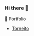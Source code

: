 ### Hi there 👋

<!--
**romeroresek/romeroresek** is my ✨ _special_ ✨ repository

- 🔭 I’m currently working on web development
- 🌱 I’m currently learning React JS, Javascript, Typescript, MySQL, HTML, CSS, Bootstrap
- 👯 I’m looking to collaborate on React JS projects
- 💬 Ask me about ...
- 📫 How to reach me on whatsapp: +543764606708
--> 💼 Portfolio
- [Torneito](http://torneito.com.ar)

